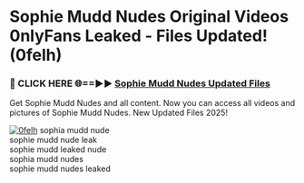 # Sophie Mudd Nudes Original Videos 0nlyFans Leaked - Files Updated! (0felh)

<h3>🔴 CLICK HERE 🌐==►► <a href="https://tinyurl.com/4mcuefdz" rel="nofollow">Sophie Mudd Nudes Updated Files</a></h3>

Get Sophie Mudd Nudes and all content. Now you can access all videos and pictures of Sophie Mudd Nudes. New Updated Files 2025!

[![0felh](https://i.imgur.com/StAQSOY.gif)](https://tinyurl.com/4mcuefdz)
sophia mudd nude<br>
sophie mudd nude leak<br>
sophie mudd leaked nude<br>
sophia mudd nudes<br>
sophie mudd nudes leaked